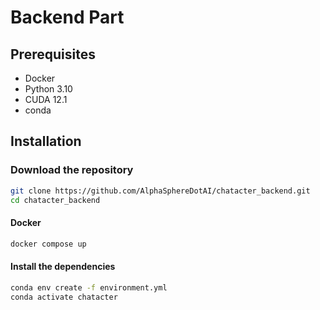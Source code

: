 # Backend Part

## Prerequisites

- Docker
- Python 3.10
- CUDA 12.1
- conda

## Installation

### Download the repository

```bash
git clone https://github.com/AlphaSphereDotAI/chatacter_backend.git
cd chatacter_backend
```

#### Docker

```bash
docker compose up
```

#### Install the dependencies

```bash
conda env create -f environment.yml
conda activate chatacter
```
